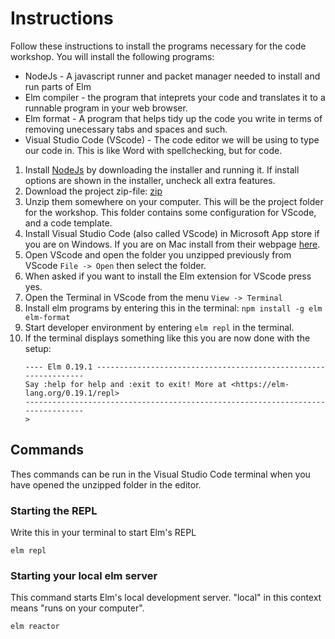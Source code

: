 # Instructions

Follow these instructions to install the programs necessary for the code workshop. You will install the following programs:

- NodeJs - A javascript runner and packet manager needed to install and run parts of Elm
- Elm compiler - the program that inteprets your code and translates it to a runnable program in your web browser.
- Elm format - A program that helps tidy up the code you write in terms of removing unecessary tabs and spaces and such.
- Visual Studio Code (VScode) - The code editor we will be using to type our code in. This is like Word with spellchecking, but for code.

1. Install [NodeJs](https://nodejs.org/en/) by downloading the installer and running it. If install options are shown in the installer, uncheck all extra features.
1. Download the project zip-file: [zip](https://github.com/Mousaka/elm-verkstad/archive/refs/heads/main.zip)
1. Unzip them somewhere on your computer. This will be the project folder for the workshop. This folder contains some configuration for VScode, and a code template.
1. Install Visual Studio Code (also called VScode) in Microsoft App store if you are on Windows. If you are on Mac install from their webpage [here](https://code.visualstudio.com/download).
1. Open VScode and open the folder you unzipped previously from VScode `File -> Open` then select the folder.
1. When asked if you want to install the Elm extension for VScode press yes.
1. Open the Terminal in VScode from the menu `View -> Terminal`
1. Install elm programs by entering this in the terminal: `npm install -g elm elm-format`
1. Start developer environment by entering `elm repl` in the terminal.
1. If the terminal displays something like this you are now done with the setup:
   ```
   ---- Elm 0.19.1 ----------------------------------------------------------------
   Say :help for help and :exit to exit! More at <https://elm-lang.org/0.19.1/repl>
   --------------------------------------------------------------------------------
   >
   ```

## Commands

Thes commands can be run in the Visual Studio Code terminal when you have opened the unzipped folder in the editor.

### Starting the REPL

Write this in your terminal to start Elm's REPL

```
elm repl
```

### Starting your local elm server

This command starts Elm's local development server. "local" in this context means "runs on your computer".

```
elm reactor
```
